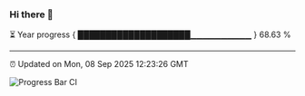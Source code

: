 ### Hi there 👋

⏳ Year progress { ████████████████████▁▁▁▁▁▁▁▁▁▁ } 68.63 %

---

⏰ Updated on Mon, 08 Sep 2025 12:23:26 GMT

![Progress Bar CI](https://github.com/Shyam-Makwana/GitHub-Actions-Demo/workflows/Progress%20Bar%20CI/badge.svg)
